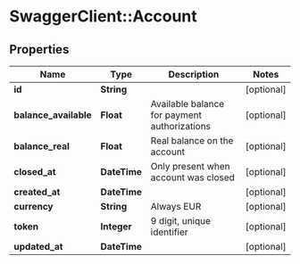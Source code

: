 # SwaggerClient::Account

## Properties
Name | Type | Description | Notes
------------ | ------------- | ------------- | -------------
**id** | **String** |  | [optional] 
**balance_available** | **Float** | Available balance for payment authorizations | [optional] 
**balance_real** | **Float** | Real balance on the account | [optional] 
**closed_at** | **DateTime** | Only present when account was closed | [optional] 
**created_at** | **DateTime** |  | [optional] 
**currency** | **String** | Always EUR | [optional] 
**token** | **Integer** | 9 digit, unique identifier | [optional] 
**updated_at** | **DateTime** |  | [optional] 


